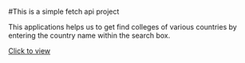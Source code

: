 #This is a simple fetch api project

This applications helps us to get find colleges of various countries by entering the country name within the search box.

[Click to view](https://gulshan0201.github.io/HTML-CSS-JavaScript-Projects/Search_college/index.html)
